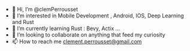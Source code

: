 - 👋 Hi, I’m @clemPerrousset
- 👀 I’m interested in Mobile Development , Android, IOS, Deep Learning and Rust
- 🌱 I’m currently learning Rust : Bevy, Actix ... 
- 💞️ I’m looking to collaborate on anything that feed my curiosity
- 📫 How to reach me clement.perrousset@gmail.com

<!---
clemPerrousset/clemPerrousset is a ✨ special ✨ repository because its `README.md` (this file) appears on your GitHub profile.
You can click the Preview link to take a look at your changes.
--->
